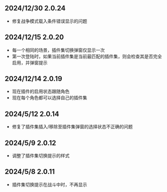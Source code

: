 ## 2024/12/30 2.0.24
- 修复战争模式载入条件错误显示的问题
## 2024/12/15 2.0.20
- 每一个相同的场景，插件集切换弹窗仅显示一次
- 第一次登陆时，如果当前插件集是当前最匹配的插件集，则会检查其是否完全启用，并弹窗提示
## 2024/12/14 2.0.19
- 现在插件的启用状态跟随角色
- 现在每个角色都可以选择自己的插件集
## 2024/5/12 2.0.14
- 修复了插件集插入/移除至插件集弹窗的选择状态不正确的问题
## 2024/5/9 2.0.12
- 调整了插件集切换提示的样式
## 2024/5/8 2.0.11
- 插件集切换提示在战斗中时，不再显示